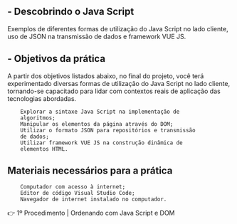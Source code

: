 ## - Descobrindo o Java Script

Exemplos de diferentes formas de utilização do Java
Script no lado cliente, uso de JSON na transmissão de
dados e framework VUE JS.

## - Objetivos da prática

A partir dos objetivos listados abaixo, no final do projeto,
você terá experimentado diversas formas de utilização do
Java Script no lado cliente, tornando-se capacitado para
lidar com contextos reais de aplicação das tecnologias
abordadas.
````
    Explorar a sintaxe Java Script na implementação de
    algoritmos;
    Manipular os elementos da página através do DOM;
    Utilizar o formato JSON para repositórios e transmissão
    de dados;
    Utilizar framework VUE JS na construção dinâmica de
    elementos HTML.
````
## Materiais necessários para a prática

```
    Computador com acesso à internet;
    Editor de código Visual Studio Code;
    Navegador de internet instalado no computador.
```
👉 1º Procedimento | Ordenando com Java Script e
DOM

    



